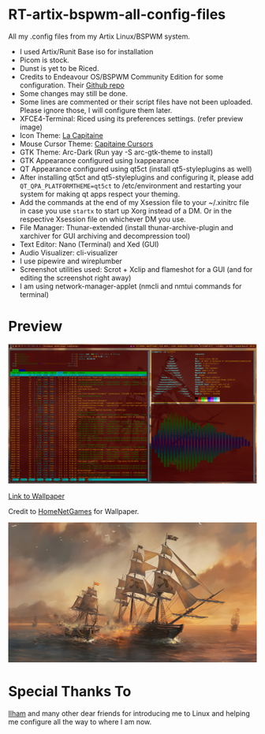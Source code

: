 # RT-artix-bspwm-all-config-files
All my .config files from my Artix Linux/BSPWM system.

- I used Artix/Runit Base iso for installation
- Picom is stock.
- Dunst is yet to be Riced.
- Credits to Endeavour OS/BSPWM Community Edition for some configuration. Their [Github repo](https://github.com/EndeavourOS-Community-Editions/bspwm)
- Some changes may still be done.
- Some lines are commented or their script files have not been uploaded. Please ignore those, I will configure them later.
- XFCE4-Terminal: Riced using its preferences settings. (refer preview image)
- Icon Theme: [La Capitaine](https://store.kde.org/p/1148695/)
- Mouse Cursor Theme: [Capitaine Cursors](https://store.kde.org/p/1148692)
- GTK Theme: Arc-Dark (Run yay -S arc-gtk-theme to install)
- GTK Appearance configured using lxappearance
- QT Appearance configured using qt5ct (install qt5-styleplugins as well)
- After installing qt5ct and qt5-styleplugins and configuring it, please add `QT_QPA_PLATFORMTHEME=qt5ct` to /etc/environment and restarting your system for making qt apps respect your theming.
- Add the commands at the end of my Xsession file to your ~/.xinitrc file in case you use `startx` to start up Xorg instead of a DM. Or in the respective Xsession file on whichever DM you use.
- File Manager: Thunar-extended (install thunar-archive-plugin and xarchiver for GUI archiving and decompression tool)
- Text Editor: Nano (Terminal) and Xed (GUI)
- Audio Visualizer: cli-visualizer
- I use pipewire and wireplumber
- Screenshot utilities used: Scrot + Xclip and flameshot for a GUI (and for editing the screenshot right away)
- I am using network-manager-applet (nmcli and nmtui commands for terminal)

# Preview

![RT-artix-bspwm-all-config-files](https://raw.githubusercontent.com/Red1922/RT-artix-bspwm-all-config-files/main/Screenshot-2022-06-08_08%3A41%3A08.png)

[Link to Wallpaper](https://raw.githubusercontent.com/Red1922/RT-artix-bspwm-all-config-files/main/pirate.jpg)

Credit to [HomeNetGames](https://www.homenetgames.com/) for Wallpaper.

![RT-artix-bspwm-all-config-files](https://raw.githubusercontent.com/Red1922/RT-artix-bspwm-all-config-files/main/pirate.jpg)

# Special Thanks To

[Ilham](https://github.com/ilhamisbored/bspwm-dotfiles) and many other dear friends for introducing me to Linux and helping me configure all the way to where I am now.

